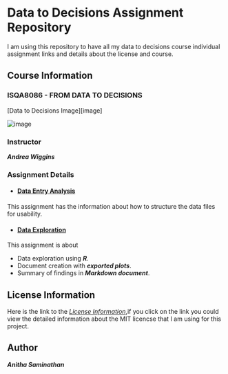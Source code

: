 # **Data to Decisions Assignment Repository**
 I am using this repository to have all my data to decisions course individual assignment links and details about the license and course. 

## **Course Information**

### **ISQA8086 - FROM DATA TO DECISIONS**

[Data to Decisions Image][image]

![image](https://gcn.com/blogs/pulse/2016/07/-/media/GIG/GCN/Redesign/Articles/2016/July/D2D.png)

### **Instructor**
**_Andrea Wiggins_**

### **Assignment Details**
* #### [**Data Entry Analysis**]() 
 This assignment has the information about how to structure the data files for usability.
* #### [**Data Exploration**]()  
This assignment is about
  * Data exploration using **_R_**.
  * Document creation with **_exported plots_**.
  * Summary of findings in **_Markdown document_**.
  
## **License Information**

 Here is the link to the [_License Information_](https://github.com/anitha1987/anithaD2D/blob/master/LICENSE),if you click on the link you  could view the detailed information about the MIT licencse that I am using for this project.

## **Author**

**_Anitha Saminathan_**





